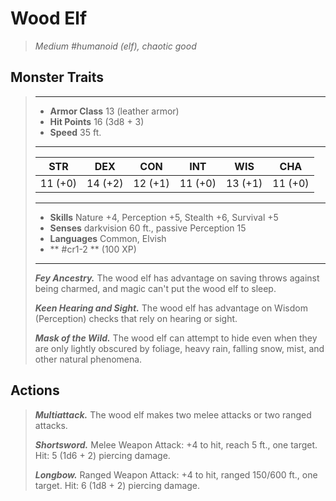 # Wood Elf
>*Medium #humanoid (elf), chaotic good*
## Monster Traits
>___
>- **Armor Class** 13 (leather armor)
>- **Hit Points** 16 (3d8 + 3)
>- **Speed** 35 ft. 
>___
>|STR|DEX|CON|INT|WIS|CHA|
>|:---:|:---:|:---:|:---:|:---:|:---:|
>|11 (+0)|14 (+2)|12 (+1)|11 (+0)|13 (+1)|11 (+0)|
>___
>- **Skills** Nature +4, Perception +5, Stealth +6, Survival +5
>- **Senses** darkvision 60 ft., passive Perception 15
>- **Languages** Common, Elvish
>- ** #cr1-2 ** (100 XP)
>___
>***Fey Ancestry.*** The wood elf has advantage on saving throws against being charmed, and magic can't put the wood elf to sleep.  
>
>***Keen Hearing and Sight.*** The wood elf has advantage on Wisdom (Perception) checks that rely on hearing or sight.  
>
>***Mask of the Wild.*** The wood elf can attempt to hide even when they are only lightly obscured by foliage, heavy rain, falling snow, mist, and other natural phenomena.  
>
## Actions
>***Multiattack.*** The wood elf makes two melee attacks or two ranged attacks.  
>
>***Shortsword.*** Melee Weapon Attack: +4 to hit, reach 5 ft., one target. Hit: 5 (1d6 + 2) piercing damage.  
>
>***Longbow.*** Ranged Weapon Attack: +4 to hit, ranged 150/600 ft., one target. Hit: 6 (1d8 + 2) piercing damage.